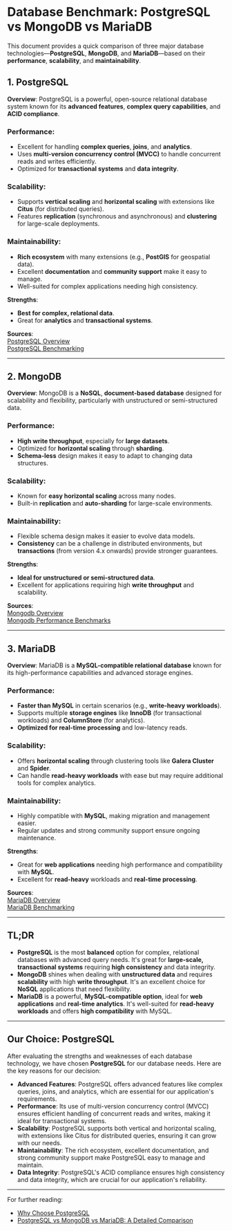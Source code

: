# Database Benchmark: PostgreSQL vs MongoDB vs MariaDB

This document provides a quick comparison of three major database technologies—**PostgreSQL**, **MongoDB**, and **MariaDB**—based on their **performance**, **scalability**, and **maintainability**.

## 1. PostgreSQL

**Overview**: PostgreSQL is a powerful, open-source relational database system known for its **advanced features**, **complex query capabilities**, and **ACID compliance**.

### Performance:
- Excellent for handling **complex queries**, **joins**, and **analytics**.
- Uses **multi-version concurrency control (MVCC)** to handle concurrent reads and writes efficiently.
- Optimized for **transactional systems** and **data integrity**.

### Scalability:
- Supports **vertical scaling** and **horizontal scaling** with extensions like **Citus** (for distributed queries).
- Features **replication** (synchronous and asynchronous) and **clustering** for large-scale deployments.

### Maintainability:
- **Rich ecosystem** with many extensions (e.g., **PostGIS** for geospatial data).
- Excellent **documentation** and **community support** make it easy to manage.
- Well-suited for complex applications needing high consistency.

**Strengths**:
- **Best for complex, relational data**.
- Great for **analytics** and **transactional systems**.

**Sources**:  
[PostgreSQL Overview](https://www.postgresql.org/)  
[PostgreSQL Benchmarking](https://wiki.postgresql.org/wiki/Benchmarks)

---

## 2. MongoDB

**Overview**: MongoDB is a **NoSQL**, **document-based database** designed for scalability and flexibility, particularly with unstructured or semi-structured data.

### Performance:
- **High write throughput**, especially for **large datasets**.
- Optimized for **horizontal scaling** through **sharding**.
- **Schema-less** design makes it easy to adapt to changing data structures.

### Scalability:
- Known for **easy horizontal scaling** across many nodes.
- Built-in **replication** and **auto-sharding** for large-scale environments.

### Maintainability:
- Flexible schema design makes it easier to evolve data models.
- **Consistency** can be a challenge in distributed environments, but **transactions** (from version 4.x onwards) provide stronger guarantees.

**Strengths**:
- **Ideal for unstructured or semi-structured data**.
- Excellent for applications requiring high **write throughput** and scalability.

**Sources**:  
[Mongodb Overview](https://www.mongodb.com/)  
[Mongodb Performance Benchmarks](https://www.mongodb.com/benchmark)

---

## 3. MariaDB

**Overview**: MariaDB is a **MySQL-compatible relational database** known for its high-performance capabilities and advanced storage engines.

### Performance:
- **Faster than MySQL** in certain scenarios (e.g., **write-heavy workloads**).
- Supports multiple **storage engines** like **InnoDB** (for transactional workloads) and **ColumnStore** (for analytics).
- **Optimized for real-time processing** and low-latency reads.

### Scalability:
- Offers **horizontal scaling** through clustering tools like **Galera Cluster** and **Spider**.
- Can handle **read-heavy workloads** with ease but may require additional tools for complex analytics.

### Maintainability:
- Highly compatible with **MySQL**, making migration and management easier.
- Regular updates and strong community support ensure ongoing maintenance.

**Strengths**:
- Great for **web applications** needing high performance and compatibility with **MySQL**.
- Excellent for **read-heavy** workloads and **real-time processing**.

**Sources**:  
[MariaDB Overview](https://mariadb.org/)  
[MariaDB Benchmarking](https://mariadb.com/)

---

## TL;DR

- **PostgreSQL** is the most **balanced** option for complex, relational databases with advanced query needs. It's great for **large-scale, transactional systems** requiring **high consistency** and data integrity.
- **MongoDB** shines when dealing with **unstructured data** and requires **scalability** with high **write throughput**. It's an excellent choice for **NoSQL** applications that need flexibility.
- **MariaDB** is a powerful, **MySQL-compatible option**, ideal for **web applications** and **real-time analytics**. It's well-suited for **read-heavy workloads** and offers **high compatibility** with MySQL.

---

## **Our Choice: PostgreSQL**

After evaluating the strengths and weaknesses of each database technology, we have chosen **PostgreSQL** for our database needs. Here are the key reasons for our decision:

- **Advanced Features**: PostgreSQL offers advanced features like complex queries, joins, and analytics, which are essential for our application's requirements.
- **Performance**: Its use of multi-version concurrency control (MVCC) ensures efficient handling of concurrent reads and writes, making it ideal for transactional systems.
- **Scalability**: PostgreSQL supports both vertical and horizontal scaling, with extensions like Citus for distributed queries, ensuring it can grow with our needs.
- **Maintainability**: The rich ecosystem, excellent documentation, and strong community support make PostgreSQL easy to manage and maintain.
- **Data Integrity**: PostgreSQL's ACID compliance ensures high consistency and data integrity, which are crucial for our application's reliability.

---

For further reading:
- [Why Choose PostgreSQL](https://example.com/why-postgresql)
- [PostgreSQL vs MongoDB vs MariaDB: A Detailed Comparison](https://example.com/postgresql-vs-mongodb-vs-mariadb)